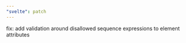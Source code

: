 ```yaml
---
"svelte": patch
---
```


fix: add validation around disallowed sequence expressions to element attributes
